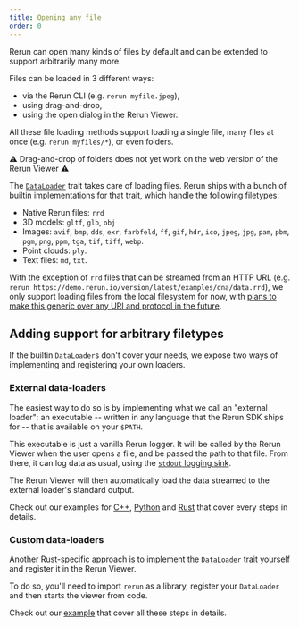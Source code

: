 ```yaml
---
title: Opening any file
order: 0
---
```


Rerun can open many kinds of files by default and can be extended to support arbitrarily many more.

Files can be loaded in 3 different ways:
- via the Rerun CLI (e.g. `rerun myfile.jpeg`),
- using drag-and-drop,
- using the open dialog in the Rerun Viewer.

All these file loading methods support loading a single file, many files at once (e.g. `rerun myfiles/*`), or even folders.

⚠ Drag-and-drop of folders does not yet work on the web version of the Rerun Viewer ⚠

The [`DataLoader`](https://github.com/rerun-io/rerun/blob/main/crates/re_data_source/src/data_loader/mod.rs) trait takes care of loading files.
Rerun ships with a bunch of builtin implementations for that trait, which handle the following filetypes:
- Native Rerun files: `rrd`
- 3D models: `gltf`, `glb`, `obj`
- Images: `avif`, `bmp`, `dds`, `exr`, `farbfeld`, `ff`, `gif`, `hdr`, `ico`, `jpeg`, `jpg`, `pam`, `pbm`, `pgm`, `png`, `ppm`, `tga`, `tif`, `tiff`, `webp`.
- Point clouds: `ply`.
- Text files: `md`, `txt`.

With the exception of `rrd` files that can be streamed from an HTTP URL (e.g. `rerun https://demo.rerun.io/version/latest/examples/dna/data.rrd`), we only support loading files from the local filesystem for now, with [plans to make this generic over any URI and protocol in the future](https://github.com/rerun-io/rerun/issues/4525).

## Adding support for arbitrary filetypes

If the builtin `DataLoader`s don't cover your needs, we expose two ways of implementing and registering your own loaders.

### External data-loaders

The easiest way to do so is by implementing what we call an "external loader": an executable -- written in any language that the Rerun SDK ships for -- that is available on your `$PATH`.

This executable is just a vanilla Rerun logger.
It will be called by the Rerun Viewer when the user opens a file, and be passed the path to that file.
From there, it can log data as usual, using the [`stdout` logging sink](https://www.rerun.io/docs/reference/sdk-operating-modes).

The Rerun Viewer will then automatically load the data streamed to the external loader's standard output.

Check out our examples for [C++](https://github.com/rerun-io/rerun/tree/main/examples/cpp/external_data_loader), [Python](https://github.com/rerun-io/rerun/tree/main/examples/python/external_data_loader) and [Rust](https://github.com/rerun-io/rerun/tree/main/examples/rust/external_data_loader) that cover every steps in details.

### Custom data-loaders

Another Rust-specific approach is to implement the `DataLoader` trait yourself and register it in the Rerun Viewer.

To do so, you'll need to import `rerun` as a library, register your `DataLoader` and then starts the viewer from code.

Check out our [example](https://github.com/rerun-io/rerun/tree/main/examples/rust/custom_data_loader) that cover all these steps in details.
